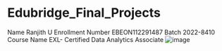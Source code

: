 # Edubridge_Final_Projects
Name	 Ranjith U 
Enrollment Number	EBEON112291487
Batch	2022-8410
Course Name	EXL- Certified Data Analytics Associate
![image](https://user-images.githubusercontent.com/120709069/224886569-dd7b4af4-e9f6-4e99-a90f-1d82730120bb.png)
